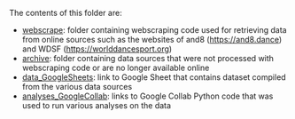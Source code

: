 The contents of this folder are:
- <ins>webscrape</ins>: folder containing webscraping code used for retrieving data from online sources such as the websites of and8 (<https://and8.dance>) and WDSF (<https://worlddancesport.org>)
- <ins>archive</ins>: folder containing data sources that were not processed with webscraping code or are no longer available online
- <ins>data_GoogleSheets</ins>: link to Google Sheet that contains dataset compiled from the various data sources
- <ins>analyses_GoogleCollab</ins>: links to Google Collab Python code that was used to run various analyses on the data